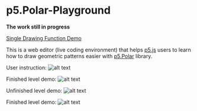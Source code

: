 # p5.Polar-Playground

**The work still in progress**

[Single Drawing Function Demo](https://liz-peng.github.io/p5.Polar/)

This is a web editor (live coding environment) that helps [p5.js](https://p5js.org/) users to learn how to draw geometric patterns easier with [p5.Polar](https://github.com/liz-peng/p5.Polar) library.

User instruction:
![alt text](https://i.imgur.com/q36c4zs.png "user instruction") 

Finished level demo:
![alt text](https://i.imgur.com/On6Wwd3.png "finished level demo") 

Unfinished level demo:
![alt text](https://i.imgur.com/GNQndtl.png "unfinished level demo") 

Finished level demo:
![alt text](https://i.imgur.com/HNSRLi1.png "finished level demo") 


